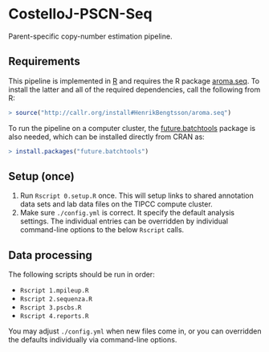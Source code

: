 # CostelloJ-PSCN-Seq

Parent-specific copy-number estimation pipeline.


## Requirements

This pipeline is implemented in [R] and requires the R package [aroma.seq].  To install the latter and all of the required dependencies, call the following from R:
```r
> source("http://callr.org/install#HenrikBengtsson/aroma.seq")
```
To run the pipeline on a computer cluster, the [future.batchtools] package is also needed, which can be installed directly from CRAN as:
```r
> install.packages("future.batchtools")
```


## Setup (once)

1. Run `Rscript 0.setup.R` once. This will setup links to shared annotation data sets and lab data files on the TIPCC compute cluster.
2. Make sure `./config.yml` is correct.  It specify the default analysis settings.  The individual entries can be overridden by individual command-line options to the below `Rscript` calls.


## Data processing

The following scripts should be run in order:

* `Rscript 1.mpileup.R`
* `Rscript 2.sequenza.R`
* `Rscript 3.pscbs.R`
* `Rscript 4.reports.R`

You may adjust `./config.yml` when new files come in, or you can overridden the defaults individually via command-line options.


[R]: https://www.r-project.org/
[aroma.seq]: https://github.com/HenrikBengtsson/aroma.seq/
[future.batchtools]: https://cloud.r-project.org/package=future.batchtools

